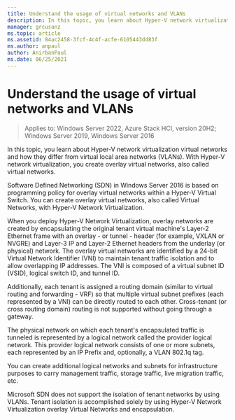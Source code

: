 ```yaml
---
title: Understand the usage of virtual networks and VLANs
description: In this topic, you learn about Hyper-V network virtualization virtual networks and how they differ from virtual local area networks (VLANs). With Hyper-V network virtualization, you create overlay virtual networks, also called virtual networks.
manager: grcusanz
ms.topic: article
ms.assetid: 84ac2458-3fcf-4c4f-acfe-6105443dd83f
ms.author: anpaul
author: AnirbanPaul
ms.date: 06/25/2021
---
```

# Understand the usage of virtual networks and VLANs

>Applies to: Windows Server 2022, Azure Stack HCI, version 20H2; Windows Server 2019, Windows Server 2016

In this topic, you learn about Hyper-V network virtualization virtual networks and how they differ from virtual local area networks (VLANs). With Hyper-V network virtualization, you create overlay virtual networks, also called virtual networks.

Software Defined Networking (SDN) in  Windows Server 2016 is based on programming policy for overlay virtual networks within a Hyper-V Virtual Switch. You can create overlay virtual networks, also called Virtual Networks, with Hyper-V Network Virtualization.

When you deploy Hyper-V Network Virtualization, overlay networks are created by encapsulating the original tenant virtual machine's Layer-2 Ethernet frame with an overlay -  or tunnel - header (for example, VXLAN or NVGRE) and Layer-3 IP and Layer-2 Ethernet headers from the underlay (or physical) network. The overlay virtual networks are identified by a 24-bit Virtual Network Identifier (VNI) to maintain tenant traffic isolation and to allow overlapping IP addresses. The VNI is composed of a virtual subnet ID (VSID), logical switch ID, and tunnel ID.

Additionally, each tenant is assigned a routing domain (similar to virtual routing and forwarding - VRF) so that multiple virtual subnet prefixes (each represented by a VNI) can be directly routed to each other. Cross-tenant (or cross routing domain) routing is not supported without going through a gateway.

The physical network on which each tenant's encapsulated traffic is tunneled is represented by a logical network called the provider logical network. This provider logical network consists of one or more subnets, each represented by an IP Prefix and, optionally, a VLAN 802.1q tag.

You can create additional logical networks and subnets for infrastructure purposes to carry management traffic, storage traffic, live migration traffic, etc.

Microsoft SDN does not support the isolation of tenant networks by using VLANs. Tenant isolation is accomplished solely by using Hyper-V Network Virtualization overlay Virtual Networks and encapsulation.
